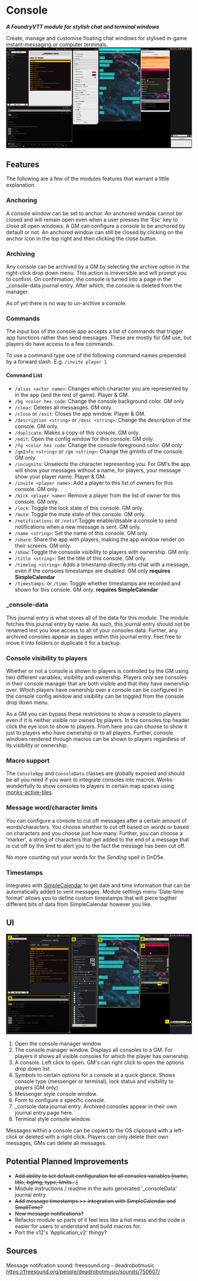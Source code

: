 # Console
***A FoundryVTT module for stylish chat and terminal windows***

Create, manage and customise floating chat windows for stylised in-game instant-messaging or computer terminals.
![example](https://raw.githubusercontent.com/TaureHorn/FoundryVTT_ChatConsole/main/screenshot.png)
## Features
The following are a few of the modules features that warrant a little explanation.
### Anchoring
A console window can be set to anchor. An anchored window cannot be closed and will remain open even when a user presses the 'Esc' key to close all open windows. A GM can configure a console to be anchored by default or not. An anchored window can still be closed by clicking on the anchor icon in the top right and then clicking the close button.
### Archiving
Any console can be archived by a GM by selecting the archive option in the right-click drop down menu. This action is irreversible and will prompt you to confirm. On confirmation, the console is turned into a page in the _console-data journal entry. After which, the console is deleted from the manager.

As of yet there is no way to un-archive a console.
### Commands
The input box of the console app accepts a list of commands that trigger app functions rather than send messages. These are mostly for GM use, but players do have access to a few commands.

To use a command type one of the following command names prepended by a forward slash. E.g. `/invite player 1`
#### Command List
- `/alias <actor name>`: Changes which character you are represented by in the app (and the rest of game). Player & GM.
- `/bg <color hex code`: Change the console background color. GM only
- `/clear`: Deletes all messasges. GM only.
- `/close` or `/exit`: Closes the app window. Player & GM.
- `/description <string>` or `/desc <string>`: Change the description of the console. GM only.
- `/duplicate`: Makes a copy of this console. GM only.
- `/edit`: Open the config window for this console. GM only.
- `/fg <color hex code`: Change the console foreground color. GM only
- `/gmInfo <string>` or `/gm <string>`: Change the gmInfo of the console. GM only.
- `/incognito`: Unselects the character representing you. For GM's the app will show your messages without a name, for players, your message show your player name. Player & GM.
- `/invite <player name>`: Add a player to this list of owners for this console. GM only.
- `/kick <player name>`: Remove a player from the list of owner for this console. GM only.
- `/lock`: Toggle the lock state of this console. GM only.
- `/mute`: Toggle the mute state of this console. GM only.
- `/notifications`: or `/notif`:Toggle enable/disable a console to send notifications when a new message is sent. GM only.
- `/name <string>`: Set the name of this console. GM only.
- `/share`: Share the app with players, making the app window render on their screens. GM only.
- `/show`: Toggle the consosle visibility to players with ownership. GM only.
- `/title <string>`: Set the title of this console. GM only.
- `/timelog <string>`: Adds a timestamp directly into chat with a message, even if the consoles timestamps are disabled. GM only **requires SimpleCalendar**
- `/timestamps`: or `/time`: Toggle whether timestamps are recorded and shown for this console. GM only. **requires SimpleCalendar**
### _console-data
This journal entry is what stores all of the data for this module. The module fetches this journal entry by name. As such, this journal entry should not be renamed lest you lose access to all of your consoles data. Further, any archived consoles appear as pages within this journal entry. Feel free to move it into folders or duplicate it for a backup.
### Console visibility to players
Whether or not a console is shown to players is controlled by the GM using two different variables; visibility and ownership. Players only see consoles in their console manager that are both visible and that they have ownership over. Which players have ownership over a console can be configured in the console config window and visibility can be toggled from the console drop down menu.

As a GM you can bypass these restrictions to show a console to players even if it is neither visible nor owned by players. In the consoles top header click the eye icon to show to players. From here you can choose to show it just to players who have ownership or to all players. Further, console windows rendered through macros can be shown to players regardless of its visibility or ownership.
### Macro support
The `ConsoleApp` and `ConsoleData` classes are globally exposed and should be all you need if you want to integrate consoles into macros. Works wonderfully to show consoles to players in certain map spaces using [monks-active-tiles](https://github.com/ironmonk88/monks-active-tiles).
### Message word/character limits
You can configure a console to cut off messages after a certain amount of words/characters. You choose whether to cut off based on words or based on characters and you choose just how many. Further, you can choose a 'marker', a string of characters that get added to the end of a message that is cut off by the limit to alert you to the fact the message has been cut off.

No more counting out your words for the *Sending* spell in DnD5e.

### Timestamps
Integrates with [SimpleCalendar](https://github.com/vigoren/foundryvtt-simple-calendar) to get date and time information that can be automatically added to sent messages. Module settings menu 'Date-time format' allows you to define custom timestamps that will piece togther different bits of data from SimpleCalendar however you like.

## UI 
![ui](https://raw.githubusercontent.com/TaureHorn/FoundryVTT_ChatConsole/main/ui.png)

1. Open the console manager window
2. The console manager window. Displays all consoles to a GM. For players it shows all visible consoles for which the player has ownership.
3. A console. Left click to open. GM's can right click to open the options drop down list.
4. Symbols to certain options for a console at a quick glance. Shows console type (messenger or terminal), lock status and visibility to players (GM only)
5. Messenger style console window.
6. Form to configure a specific console.
7. _console data journal entry. Archived consoles appear in their own journal entry page here.
8. Terminal style console window.

Messages within a console can be copied to the OS clipboard with a left-click or deleted with a right click. Players can only delete their own messages, GMs can delete all messages.

## Potential Planned Improvements
- ~~Add ability to set default configuration for all consoles variables [name, title, bgImg, type, limits...]~~
- Module instructions / readme in the auto generated '_consoleData' journal entry.
- ~~Add message timestamps >> integration with SimpleCalendar and SmallTime?~~
- ~~New message notifications?~~
- Refactor module so parts of it feel less like a hot mess and the code is easier for users to understand and build macros for.
- Port the v12's 'Application_v2' thingy?

## Sources
Message notifcation sound: freesound.org - deadrobotmusic
https://freesound.org/people/deadrobotmusic/sounds/750607/
